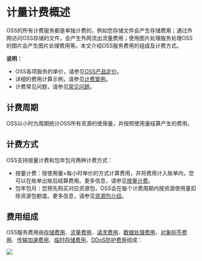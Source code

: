 # 计量计费概述

OSS的所有计费服务都是单独计费的，例如您存储文件会产生存储费用；通过外网访问OSS存储的文件，会产生外网流出流量费用；使用图片处理服务处理OSS的图片会产生图片处理费用等。本文介绍OSS服务费用的组成及计费方式。

**说明：**

-   OSS各项服务的单价，请参见[OSS产品定价](https://www.aliyun.com/price/product?spm=5176.7933691.744462.price2.b7a36a56kldoxf#/oss/detail)。
-   详细的费用计算示例，请参见[计费案例](/cn.zh-CN/计量计费/计费案例.md)。
-   计费常见问题，请参见[常见问题](/cn.zh-CN/计量计费/常见问题/购买了资源包为何仍会欠费？.md)。

## 计费周期

OSS以小时为周期统计OSS所有资源的使用量，并按照使用量结算产生的费用。

## 计费方式

OSS支持按量计费和包年包月两种计费方式：

-   按量计费：按使用量×每小时单价的方式计算费用，并将费用计入账单内，您可以在账单出账后结算费用。更多信息，请参见[按量计费](/cn.zh-CN/计量计费/计费方式/按量计费.md)。
-   包年包月：您预先购买对应资源包，OSS会在每个计费周期内按资源使用量扣除资源包额度。更多信息，请参见[资源包介绍](/cn.zh-CN/计量计费/计费方式/包年包月（资源包）/资源包介绍.md)。

## 费用组成

OSS服务费用由[存储费用](/cn.zh-CN/计量计费/计量项和计费项/存储费用.md)、[流量费用](/cn.zh-CN/计量计费/计量项和计费项/流量费用.md)、[请求费用](/cn.zh-CN/计量计费/计量项和计费项/请求费用.md)、[数据处理费用](/cn.zh-CN/计量计费/计量项和计费项/数据处理费用.md)、[对象标签费用](/cn.zh-CN/计量计费/计量项和计费项/对象标签费用.md)、[传输加速费用](/cn.zh-CN/计量计费/计量项和计费项/传输加速费用.md)、[临时存储费用](/cn.zh-CN/计量计费/计量项和计费项/临时存储费用.md)、[DDoS防护费用](/cn.zh-CN/计量计费/计量项和计费项/DDoS防护费用.md)组成：

![](https://static-aliyun-doc.oss-accelerate.aliyuncs.com/assets/img/zh-CN/3975365261/p37270.png)

